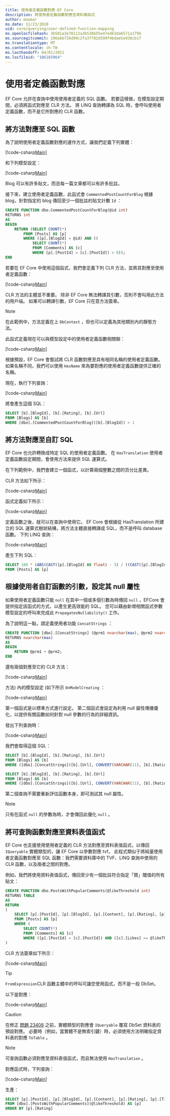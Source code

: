 ```yaml
---
title: 使用者定義函數對應-EF Core
description: 將使用者定義函數對應至資料庫函式
author: maumar
ms.date: 11/23/2020
uid: core/querying/user-defined-function-mapping
ms.openlocfilehash: 3b581a3e70112a3b538b55e47ed63da6571a179b
ms.sourcegitcommit: 196ebb726d99c2fa3f702d599f4bdae5e938cb1f
ms.translationtype: MT
ms.contentlocale: zh-TW
ms.lasthandoff: 04/01/2021
ms.locfileid: "106165964"
---
```

# <a name="user-defined-function-mapping"></a>使用者定義函數對應

EF Core 允許在查詢中使用使用者定義的 SQL 函數。 若要這樣做，在模型設定期間，必須將函式對應至 CLR 方法。 將 LINQ 查詢轉譯為 SQL 時，會呼叫使用者定義函數，而不是它所對應的 CLR 函數。

## <a name="mapping-a-method-to-a-sql-function"></a>將方法對應至 SQL 函數

為了說明使用者定義函數對應的運作方式，讓我們定義下列實體：

[!code-csharp[Main](../../../samples/core/Querying/UserDefinedFunctionMapping/Model.cs#Entities)]

和下列模型設定：

[!code-csharp[Main](../../../samples/core/Querying/UserDefinedFunctionMapping/Model.cs#EntityConfiguration)]

Blog 可以有許多貼文，而且每一篇文章都可以有許多批註。

接下來，建立使用者定義函數，此函式會 `CommentedPostCountForBlog` 根據 blog，針對指定的 blog 傳回至少一個批註的貼文計數 `Id` ：

```sql
CREATE FUNCTION dbo.CommentedPostCountForBlog(@id int)
RETURNS int
AS
BEGIN
    RETURN (SELECT COUNT(*)
        FROM [Posts] AS [p]
        WHERE ([p].[BlogId] = @id) AND ((
            SELECT COUNT(*)
            FROM [Comments] AS [c]
            WHERE [p].[PostId] = [c].[PostId]) > 0));
END
```

若要在 EF Core 中使用這個函式，我們會定義下列 CLR 方法，並將其對應至使用者定義函數：

[!code-csharp[Main](../../../samples/core/Querying/UserDefinedFunctionMapping/Model.cs#BasicFunctionDefinition)]

CLR 方法的主體並不重要。 除非 EF Core 無法轉譯其引數，否則不會叫用此方法的用戶端。 如果可以轉譯引數，EF Core 只在意方法簽章。

> [!NOTE]
> 在此範例中，方法定義在上 `DbContext` ，但也可以定義為其他類別內的靜態方法。

此函式定義現在可以與模型設定中的使用者定義函數相關聯：

[!code-csharp[Main](../../../samples/core/Querying/UserDefinedFunctionMapping/Model.cs#BasicFunctionConfiguration)]

根據預設，EF Core 會嘗試將 CLR 函數對應至具有相同名稱的使用者定義函數。 如果名稱不同，我們可以使用 `HasName` 來為要對應的使用者定義函數提供正確的名稱。

現在，執行下列查詢：

[!code-csharp[Main](../../../samples/core/Querying/UserDefinedFunctionMapping/Program.cs#BasicQuery)]

將會產生這個 SQL：

```sql
SELECT [b].[BlogId], [b].[Rating], [b].[Url]
FROM [Blogs] AS [b]
WHERE [dbo].[CommentedPostCountForBlog]([b].[BlogId]) > 1
```

## <a name="mapping-a-method-to-a-custom-sql"></a>將方法對應至自訂 SQL

EF Core 也允許轉換成特定 SQL 的使用者定義函數。 在 `HasTranslation` 使用者定義函數設定期間，會使用方法來提供 SQL 運算式。

在下列範例中，我們會建立一個函式，以計算兩個整數之間的百分比差異。

CLR 方法如下所示：

[!code-csharp[Main](../../../samples/core/Querying/UserDefinedFunctionMapping/Model.cs#HasTranslationFunctionDefinition)]

函式定義如下所示：

[!code-csharp[Main](../../../samples/core/Querying/UserDefinedFunctionMapping/Model.cs#HasTranslationFunctionConfiguration)]

定義函數之後，就可以在查詢中使用它。 EF Core 會根據從 HasTranslation 所建立的 SQL 運算式樹狀結構，將方法主體直接轉譯成 SQL，而不是呼叫 database 函數。 下列 LINQ 查詢：

[!code-csharp[Main](../../../samples/core/Querying/UserDefinedFunctionMapping/Program.cs#HasTranslationQuery)]

產生下列 SQL：

```sql
SELECT 100 * (ABS(CAST([p].[BlogId] AS float) - 3) / ((CAST([p].[BlogId] AS float) + 3) / 2))
FROM [Posts] AS [p]
```

## <a name="configuring-nullability-of-user-defined-function-based-on-its-arguments"></a>根據使用者自訂函數的引數，設定其 null 屬性

如果使用者定義函數只能 `null` 在其中一個或多個引數為時傳回 `null` ，EFCore 會提供指定該函式的方式，以產生更高效能的 SQL。 您可以藉由新增相關函式參數模型設定的呼叫來完成此 `PropagatesNullability()` 工作。

為了說明這一點，請定義使用者功能 `ConcatStrings` ：

```sql
CREATE FUNCTION [dbo].[ConcatStrings] (@prm1 nvarchar(max), @prm2 nvarchar(max))
RETURNS nvarchar(max)
AS
BEGIN
    RETURN @prm1 + @prm2;
END
```

還有兩個對應至它的 CLR 方法：

[!code-csharp[Main](../../../samples/core/Querying/UserDefinedFunctionMapping/Model.cs#NullabilityPropagationFunctionDefinition)]

方法) 內的模型設定 (如下所示 `OnModelCreating` ：

[!code-csharp[Main](../../../samples/core/Querying/UserDefinedFunctionMapping/Model.cs#NullabilityPropagationModelConfiguration)]

第一個函式是以標準方式進行設定。 第二個函式會設定為利用 null 屬性傳播優化，以提供有關函數如何針對 null 參數的行為的詳細資訊。

發出下列查詢時：

[!code-csharp[Main](../../../samples/core/Querying/UserDefinedFunctionMapping/Program.cs#NullabilityPropagationExamples)]

我們會取得這個 SQL：

```sql
SELECT [b].[BlogId], [b].[Rating], [b].[Url]
FROM [Blogs] AS [b]
WHERE ([dbo].[ConcatStrings]([b].[Url], CONVERT(VARCHAR(11), [b].[Rating])) <> N'Lorem ipsum...') OR [dbo].[ConcatStrings]([b].[Url], CONVERT(VARCHAR(11), [b].[Rating])) IS NULL

SELECT [b].[BlogId], [b].[Rating], [b].[Url]
FROM [Blogs] AS [b]
WHERE ([dbo].[ConcatStrings]([b].[Url], CONVERT(VARCHAR(11), [b].[Rating])) <> N'Lorem ipsum...') OR ([b].[Url] IS NULL OR [b].[Rating] IS NULL)
```

第二個查詢不需要重新評估函數本身，即可測試其 null 屬性。

> [!NOTE]
> 只有在函式 `null` 的參數為時，才會傳回此優化 `null` 。

## <a name="mapping-a-queryable-function-to-a-table-valued-function"></a>將可查詢函數對應至資料表值函式

EF Core 也支援使用使用者定義的 CLR 方法對應至資料表值函式，以傳回 `IQueryable` 實體類型的，讓 EF Core 以參數對應 tvf。 此程式類似于將純量使用者定義函數對應至 SQL 函數：我們需要資料庫中的 TVF、LINQ 查詢中使用的 CLR 函數，以及兩者之間的對應。

例如，我們將使用資料表值函式，傳回至少有一個批註符合指定「贊」閾值的所有貼文：

```sql
CREATE FUNCTION dbo.PostsWithPopularComments(@likeThreshold int)
RETURNS TABLE
AS
RETURN
(
    SELECT [p].[PostId], [p].[BlogId], [p].[Content], [p].[Rating], [p].[Title]
    FROM [Posts] AS [p]
    WHERE (
        SELECT COUNT(*)
        FROM [Comments] AS [c]
        WHERE ([p].[PostId] = [c].[PostId]) AND ([c].[Likes] >= @likeThreshold)) > 0
)
```

CLR 方法簽章如下所示：

[!code-csharp[Main](../../../samples/core/Querying/UserDefinedFunctionMapping/Model.cs#QueryableFunctionDefinition)]

> [!TIP]
> `FromExpression`CLR 函數主體中的呼叫可讓您使用函式，而不是一般 DbSet。

以下是對應：

[!code-csharp[Main](../../../samples/core/Querying/UserDefinedFunctionMapping/Model.cs#QueryableFunctionConfigurationHasDbFunction)]

> [!CAUTION]
> 在修正 [問題 23408](https://github.com/dotnet/efcore/issues/23408) 之前，實體類型的對應會 `IQueryable` 覆寫 DbSet 資料表的預設對應。 必要時（例如，當實體不是無索引鍵）時，必須使用方法明確指定資料表的對應 `ToTable` 。

> [!NOTE]
> 可查詢函數必須對應至資料表值函式，而且無法使用 `HasTranslation` 。

對應函式時，下列查詢：

[!code-csharp[Main](../../../samples/core/Querying/UserDefinedFunctionMapping/Program.cs#TableValuedFunctionQuery)]

生產：

```sql
SELECT [p].[PostId], [p].[BlogId], [p].[Content], [p].[Rating], [p].[Title]
FROM [dbo].[PostsWithPopularComments](@likeThreshold) AS [p]
ORDER BY [p].[Rating]
```
